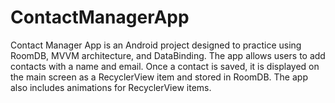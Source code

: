 # ContactManagerApp
Contact Manager App is an Android project designed to practice using RoomDB, MVVM architecture, and DataBinding. The app allows users to add contacts with a name and email. Once a contact is saved, it is displayed on the main screen as a RecyclerView item and stored in RoomDB. The app also includes animations for RecyclerView items.

